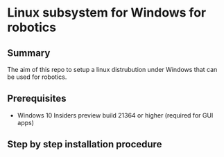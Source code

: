 # Linux subsystem for Windows for robotics
## Summary
The aim of this repo to setup a linux distrubution under Windows that can be used for robotics.

## Prerequisites
* Windows 10 Insiders preview build 21364 or higher (required for GUI apps)

## Step by step installation procedure
